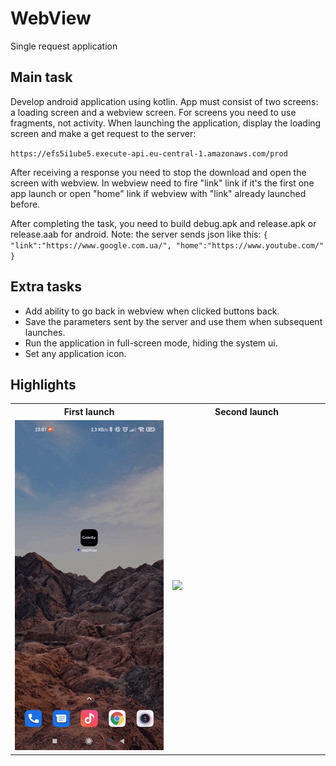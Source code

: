 # WebView
Single request application

## Main task
Develop android application using kotlin. App must
consist of two screens: a loading screen and a webview screen. For screens
you need to use fragments, not activity.
When launching the application, display the loading screen and make a get request
to the server:

`https://efs5i1ube5.execute-api.eu-central-1.amazonaws.com/prod`

Аfter receiving a response you need to stop the download and open the screen with
webview. In webview need to fire "link" link if it's the first one
app launch or open "home" link if webview with "link" already
launched before.

After completing the task, you need to build debug.apk and
release.apk or release.aab for android.
Note: the server sends json like this:
`{
"link":"https://www.google.com.ua/",
"home":"https://www.youtube.com/"
}
`

## Extra tasks

 - Add ability to go back in webview when clicked
buttons back.
 - Save the parameters sent by the server and use them when
subsequent launches.
 - Run the application in full-screen mode, hiding the system ui.
 - Set any application icon.

## Highlights

<table>
	<tr>
		<th width="50%">
			First launch<br>
		</th>
		<th width="50%">
			Second launch<br>
		</th>
	<tr><!-- Prevent zebra stripes --></tr>
	<tr>
		<td>
			<img src="https://github.com/Kyrylenko-Yelyzaveta/WebView/blob/main/FirstLaunch.gif"/>
		</td>
		<td>
			<img src="https://github.com/Kyrylenko-Yelyzaveta/WebView/blob/main/SecondLaunch.gif"/>
		</td>
	</tr>

</table>
